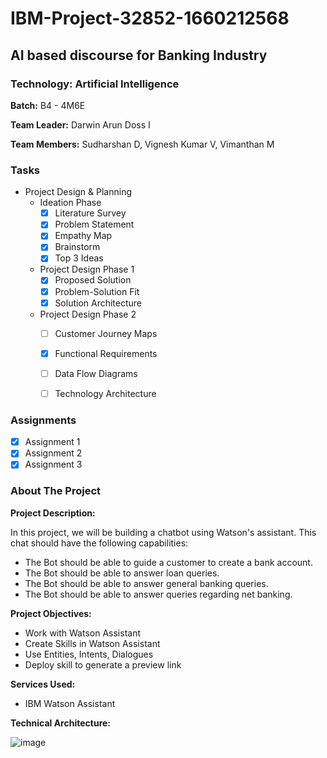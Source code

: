 # IBM-Project-32852-1660212568
## AI based discourse for Banking Industry
### Technology: Artificial Intelligence

**Batch:** B4 - 4M6E 

**Team Leader:** Darwin Arun Doss I

**Team Members:** Sudharshan D, Vignesh Kumar V, Vimanthan M

### Tasks

- Project Design & Planning
  - Ideation Phase
    - [x] Literature Survey
    - [x] Problem Statement
    - [x] Empathy Map
    - [x] Brainstorm
    - [x] Top 3 Ideas
  - Project Design Phase 1
    - [x] Proposed Solution
    - [x] Problem-Solution Fit
    - [x] Solution Architecture
  - Project Design Phase 2
    - [ ] Customer Journey Maps
    - [x] Functional Requirements
    - [ ] Data Flow Diagrams
    - [ ] Technology Architecture
    
    
### Assignments

- [x] Assignment 1
- [x] Assignment 2
- [x] Assignment 3
    
### About The Project

**Project Description:**

In this project, we will be building a chatbot using Watson's assistant. This chat should have the following capabilities:

- The Bot should be able to guide a customer to create a bank account.
- The Bot should be able to answer loan queries.
- The Bot should be able to answer general banking queries.
- The Bot should be able to answer queries regarding net banking.

**Project Objectives:** 
- Work with Watson Assistant
- Create Skills  in Watson Assistant
- Use Entities, Intents, Dialogues
- Deploy skill to generate a preview link

**Services Used:**
- IBM Watson Assistant


**Technical Architecture:**

![image](https://user-images.githubusercontent.com/57994522/191175131-9a5742fc-a728-4282-83d5-74d4c2dc7035.png)